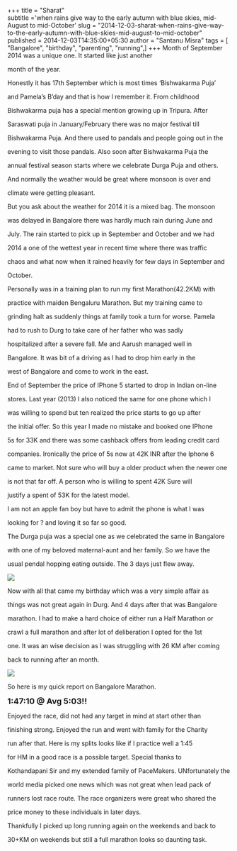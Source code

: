 +++
title = "Sharat"   
subtitle ='when rains give way to the early autumn with blue skies, mid-August to mid-October'
slug = "2014-12-03-sharat-when-rains-give-way-to-the-early-autumn-with-blue-skies-mid-august-to-mid-october"
published = 2014-12-03T14:35:00+05:30
author = "Santanu Misra"
tags = [ "Bangalore", "birthday", "parenting", "running",]
+++
Month of September 2014 was a unique one. It started like just another

month of the year.



  



Honestly it has 17th September which is most times ‘Bishwakarma Puja’

and Pamela’s B’day and that is how I remember it. From childhood

Bishwakarma puja has a special mention growing up in Tripura. After

Saraswati puja in January/February there was no major festival till

Bishwakarma Puja. And there used to pandals and people going out in the

evening to visit those pandals. Also soon after Bishwakarma Puja the

annual festival season starts where we celebrate Durga Puja and others.

And normally the weather would be great where monsoon is over and

climate were getting pleasant. 



  



But you ask about the weather for 2014 it is a mixed bag. The monsoon

was delayed in Bangalore there was hardly much rain during June and

July. The rain started to pick up in September and October and we had

2014 a one of the wettest year in recent time where there was traffic

chaos and what now when it rained heavily for few days in September and

October.



  



Personally was in a training plan to run my first Marathon(42.2KM) with

practice with maiden Bengaluru Marathon. But my training came to

grinding halt as suddenly things at family took a turn for worse. Pamela

had to rush to Durg to take care of her father who was sadly

hospitalized after a severe fall. Me and Aarush managed well in

Bangalore. It was bit of a driving as I had to drop him early in the

west of Bangalore and come to work in the east. 



  



  



End of September the price of IPhone 5 started to drop in Indian on-line

stores. Last year (2013) I also noticed the same for one phone which I

was willing to spend but ten realized the price starts to go up after

the initial offer. So this year I made no mistake and booked one IPhone

5s for 33K and there was some cashback offers from leading credit card

companies. Ironically the price of 5s now at 42K INR after the Iphone 6

came to market. Not sure who will buy a older product when the newer one

is not that far off. A person who is willing to spent 42K Sure will

justify a spent of 53K for the latest model. 



  



I am not an apple fan boy but have to admit the phone is what I was

looking for ? and loving it so far so good.



  



The Durga puja was a special one as we celebrated the same in Bangalore

with one of my beloved maternal-aunt and her family. So we have the

usual pendal hopping eating outside. The 3 days just flew away. 



  



[![](../images/thumbnails/2014-12-03-sharat-when-rains-give-way-to-the-early-autumn-with-blue-skies-mid-august-to-mid-october-10711131_10152795461868470_7708311552882035105_n.jpg)](../images/2014-12-03-sharat-when-rains-give-way-to-the-early-autumn-with-blue-skies-mid-august-to-mid-october-10711131_10152795461868470_7708311552882035105_n.jpg)



Now with all that came my birthday which was a very simple affair as

things was not great again in Durg. And 4 days after that was Bangalore

marathon. I had to make a hard choice of either run a Half Marathon or

crawl a full marathon and after lot of deliberation I opted for the 1st

one. It was an wise decision as I was struggling with 26 KM after coming

back to running after an month. 



  



[![](../images/thumbnails/2014-12-03-sharat-when-rains-give-way-to-the-early-autumn-with-blue-skies-mid-august-to-mid-october-1234375_10152801834383470_6365127152255977949_n.jpg)](../images/2014-12-03-sharat-when-rains-give-way-to-the-early-autumn-with-blue-skies-mid-august-to-mid-october-1234375_10152801834383470_6365127152255977949_n.jpg)



So here is my quick report on Bangalore Marathon. 



  



**<span style="font-size: large;">1:47:10 @ Avg 5:03!!</span>**



  



Enjoyed the race, did not had any target in mind at start other than

finishing strong. Enjoyed the run and went with family for the Charity

run after that. Here is my splits looks like if I practice well a 1:45

for HM in a good race is a possible target. Special thanks to

Kothandapani Sir and my extended family of PaceMakers. UNfortunately the

world media picked one news which was not great when lead pack of

runners lost race route. The race organizers were great who shared the

price money to these individuals in later days.



  



Thankfully I picked up long running again on the weekends and back to

30+KM on weekends but still a full marathon looks so daunting task.
